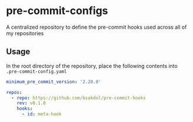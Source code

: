 # pre-commit-configs

A centralized repository to define the pre-commit hooks used across all of my repositories

## Usage

In the root directory of the repository, place the following contents into `.pre-commit-config.yaml`

```yaml
minimum_pre_commit_version: '2.20.0'

repos:
  - repo: https://github.com/bsakdol/pre-commit-hooks
    rev: v0.1.0
    hooks:
      - id: meta-hook
```